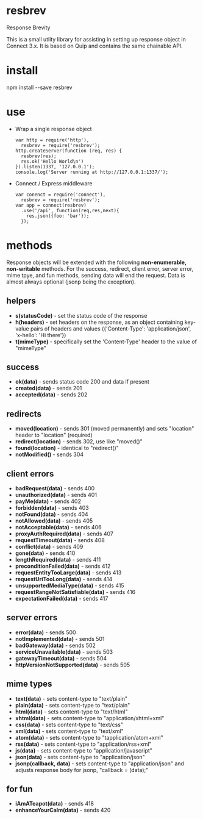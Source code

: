 # resbrev
Response Brevity

This is a small utlity library for assisting in setting up response object in Connect 3.x.  It is based on Quip and contains the same chainable API.

# install
npm install --save resbrev

# use
- Wrap a single response object

      var http = require('http'),
        resbrev = require('resbrev');
      http.createServer(function (req, res) {
        resbrev(res);
        res.ok('Hello World\n')
      }).listen(1337, '127.0.0.1');
      console.log('Server running at http://127.0.0.1:1337/');

- Connect / Express middleware

      var conenct = require('connect'),
        resbrev = require('resbrev');
      var app = connect(resbrev)
        .use('/api', function(req,res,next){
          res.json({foo: 'bar'});
        });

# methods
Response objects will be extended with the following **non-enumerable, non-writable** methods.  For the success, redirect, client error, server error, mime tpye, and fun methods, sending data will end the request.  Data is almost always optional (jsonp being the exception).

## helpers
- **s(statusCode)** - set the status code of the response
- **h(headers)** - set headers on the response, as an object containing key-value pairs of headers and values ({'Content-Type': 'application/json', 'x-hello': 'Hi there'})
- **t(mimeType)** - specifically set the 'Content-Type' header to the value of "mimeType"

## success
- **ok(data)** - sends status code 200 and data if present
- **created(data)** - sends 201
- **accepted(data)** - sends 202

## redirects
- **moved(location)** - sends 301 (moved permanently) and sets "location" header to "location" (required)
- **redirect(location)** - sends 302, use like "moved()"
- **found(location)** - identical to "redirect()"
- **notModified()** - sends 304

## client errors
- **badRequest(data)** - sends 400
- **unauthorized(data)** - sends 401
- **payMe(data)** - sends 402
- **forbidden(data)** - sends 403
- **notFound(data)** - sends 404
- **notAllowed(data)** - sends 405
- **notAcceptable(data)** - sends 406
- **proxyAuthRequired(data)** - sends 407
- **requestTimeout(data)** - sends 408
- **conflict(data)** - sends 409
- **gone(data)** - sends 410
- **lengthRequired(data)** - sends 411
- **preconditionFailed(data)** - sends 412
- **requestEntityTooLarge(data)** - sends 413
- **requestUriTooLong(data)** - sends 414
- **unsupportedMediaType(data)** - sends 415
- **requestRangeNotSatisfiable(data)** - sends 416
- **expectationFailed(data)** - sends 417

## server errors
- **error(data)** - sends 500
- **notImplemented(data)** - sends 501
- **badGateway(data)** - sends 502
- **serviceUnavailable(data)** - sends 503
- **gatewayTimeout(data)** - sends 504
- **httpVersionNotSupported(data)** - sends 505

## mime types
- **text(data)** - sets content-type to "text/plain"
- **plain(data)** - sets content-type to "text/plain"
- **html(data)** - sets content-type to "text/html"
- **xhtml(data)** - sets content-type to "application/xhtml+xml"
- **css(data)** - sets content-type to "text/css"
- **xml(data)** - sets content-type to "text/xml"
- **atom(data)** - sets content-type to "tapplication/atom+xml"
- **rss(data)** - sets content-type to "application/rss+xml"
- **js(data)** - sets content-type to "application/javascript"
- **json(data)** - sets content-type to "application/json"
- **jsonp(callback, data)** - sets content-type to "application/json" and adjusts response body for jsonp, "callback = (data);"

## for fun
- **iAmATeapot(data)** - sends 418
- **enhanceYourCalm(data)** - sends 420